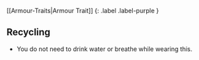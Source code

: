 
[[Armour-Traits|Armour Trait]]
{: .label .label-purple }

## Recycling
* You do not need to drink water or breathe while wearing this.